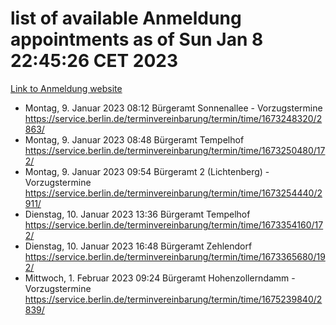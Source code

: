 # list of available Anmeldung appointments as of Sun Jan  8 22:45:26 CET 2023
[Link to Anmeldung website](https://service.berlin.de/terminvereinbarung/termin/tag.php?termin=0&anliegen[]=120686&dienstleisterlist=122210,122217,327316,122219,327312,122227,327314,122231,327346,122243,327348,122252,329742,122260,329745,122262,329748,122254,329751,122271,327278,122273,327274,122277,327276,330436,122280,327294,122282,327290,122284,327292,327539,122291,327270,122285,327266,122286,327264,122296,327268,150230,329760,122301,327282,122297,327286,122294,327284,122312,329763,122314,329775,122304,327330,122311,327334,122309,327332,122281,327352,122279,329772,122276,327324,122274,327326,122267,329766,122246,327318,122251,327320,122257,327322,122208,327298,122226,327300,121362,121364&herkunft=http%3A%2F%2Fservice.berlin.de%2Fdienstleistung%2F120686%2F)
- Montag, 9. Januar 2023 08:12 Bürgeramt Sonnenallee - Vorzugstermine https://service.berlin.de/terminvereinbarung/termin/time/1673248320/2863/
- Montag, 9. Januar 2023 08:48 Bürgeramt Tempelhof https://service.berlin.de/terminvereinbarung/termin/time/1673250480/172/
- Montag, 9. Januar 2023 09:54 Bürgeramt 2 (Lichtenberg) - Vorzugstermine https://service.berlin.de/terminvereinbarung/termin/time/1673254440/2911/
- Dienstag, 10. Januar 2023 13:36 Bürgeramt Tempelhof https://service.berlin.de/terminvereinbarung/termin/time/1673354160/172/
- Dienstag, 10. Januar 2023 16:48 Bürgeramt Zehlendorf https://service.berlin.de/terminvereinbarung/termin/time/1673365680/192/
- Mittwoch, 1. Februar 2023 09:24 Bürgeramt Hohenzollerndamm - Vorzugstermine https://service.berlin.de/terminvereinbarung/termin/time/1675239840/2839/

